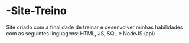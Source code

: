 # -Site-Treino
Site criado com a finalidade de treinar e desenvolver minhas habilidades com as seguintes linguagens: HTML, JS, SQL e NodeJS (api)
